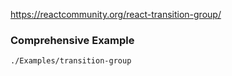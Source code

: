 https://reactcommunity.org/react-transition-group/


### Comprehensive Example
`./Examples/transition-group`
